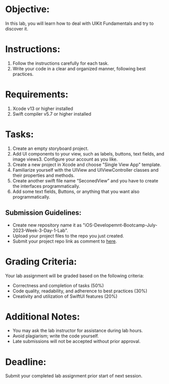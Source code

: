 # Objective:

In this lab, you will learn how to deal with UIKit Fundamentals and try to discover it.

# Instructions:

1. Follow the instructions carefully for each task.
2. Write your code in a clear and organized manner, following best practices.

# Requirements:

1. Xcode v13 or higher installed
2. Swift compiler v5.7 or higher installed

# Tasks:

1. Create an empty storyboard project.
2. Add UI components to your view, such as labels, buttons, text fields, and image views3. Configure your account as you like.
3. Create a new project in Xcode and choose "Single View App" template.
4. Familiarize yourself with the UIView and UIViewController classes and their properties and methods.
5. Create another swift file name “SeconedView” and you have to create the interfaces programmatically.
6. Add some text fields, Buttons, or anything that you want also programmatically.

## Submission Guidelines:

- Create new repository name it as "iOS-Developemnt-Bootcamp-July-2023-Week-3-Day-1-Lab".
- Upload your project files to the repo you just created.
- Submit your project repo link as comment to [here](https://github.com/learning-bootcamps/iOS-Development-Bootcamp-July-2023/issues/17).

# Grading Criteria:

Your lab assignment will be graded based on the following criteria:

- Correctness and completion of tasks (50%)
- Code quality, readability, and adherence to best practices (30%)
- Creativity and utilization of SwiftUI features (20%)

# Additional Notes:

- You may ask the lab instructor for assistance during lab hours.
- Avoid plagiarism; write the code yourself.
- Late submissions will not be accepted without prior approval.

# Deadline:

Submit your completed lab assignment prior start of next session.
